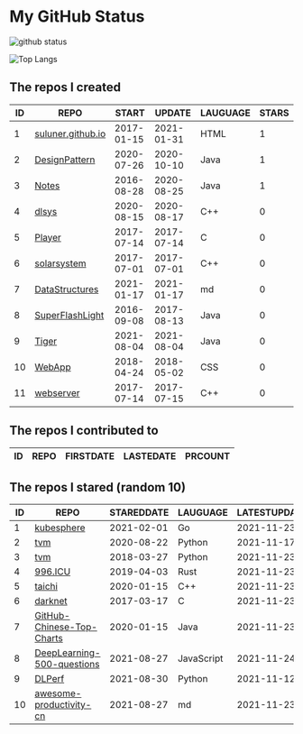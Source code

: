 # My GitHub Status

<img src="https://github-readme-stats-1.yihong0618.vercel.app/api?username=ThaddeusJiang&show_icons=true&&&hide_title=true&count_private=true" alt="github status" />

![Top Langs](https://github-readme-stats-1.yihong0618.vercel.app/api/top-langs/?username=ThaddeusJiang&layout=compact)

<!--START_SECTION:my_github-->
## The repos I created
| ID |                               REPO                                |   START    |   UPDATE   | LAUGUAGE | STARS |
|----|-------------------------------------------------------------------|------------|------------|----------|-------|
|  1 | [suluner.github.io](https://github.com/suluner/suluner.github.io) | 2017-01-15 | 2021-01-31 | HTML     |     1 |
|  2 | [DesignPattern](https://github.com/suluner/DesignPattern)         | 2020-07-26 | 2020-10-10 | Java     |     1 |
|  3 | [Notes](https://github.com/suluner/Notes)                         | 2016-08-28 | 2020-08-25 | Java     |     1 |
|  4 | [dlsys](https://github.com/suluner/dlsys)                         | 2020-08-15 | 2020-08-17 | C++      |     0 |
|  5 | [Player](https://github.com/suluner/Player)                       | 2017-07-14 | 2017-07-14 | C        |     0 |
|  6 | [solarsystem](https://github.com/suluner/solarsystem)             | 2017-07-01 | 2017-07-01 | C++      |     0 |
|  7 | [DataStructures](https://github.com/suluner/DataStructures)       | 2021-01-17 | 2021-01-17 | md       |     0 |
|  8 | [SuperFlashLight](https://github.com/suluner/SuperFlashLight)     | 2016-09-08 | 2017-08-13 | Java     |     0 |
|  9 | [Tiger](https://github.com/suluner/Tiger)                         | 2021-08-04 | 2021-08-04 | Java     |     0 |
| 10 | [WebApp](https://github.com/suluner/WebApp)                       | 2018-04-24 | 2018-05-02 | CSS      |     0 |
| 11 | [webserver](https://github.com/suluner/webserver)                 | 2017-07-14 | 2017-07-15 | C++      |     0 |

## The repos I contributed to
| ID | REPO | FIRSTDATE | LASTEDATE | PRCOUNT |
|----|------|-----------|-----------|---------|

## The repos I stared (random 10)
| ID |                                         REPO                                          | STAREDDATE |  LAUGUAGE  | LATESTUPDATE |
|----|---------------------------------------------------------------------------------------|------------|------------|--------------|
|  1 | [kubesphere](https://github.com/kubesphere/kubesphere)                                | 2021-02-01 | Go         | 2021-11-23   |
|  2 | [tvm](https://github.com/tqchen/tvm)                                                  | 2020-08-22 | Python     | 2021-11-17   |
|  3 | [tvm](https://github.com/apache/tvm)                                                  | 2018-03-27 | Python     | 2021-11-23   |
|  4 | [996.ICU](https://github.com/996icu/996.ICU)                                          | 2019-04-03 | Rust       | 2021-11-23   |
|  5 | [taichi](https://github.com/taichi-dev/taichi)                                        | 2020-01-15 | C++        | 2021-11-23   |
|  6 | [darknet](https://github.com/pjreddie/darknet)                                        | 2017-03-17 | C          | 2021-11-23   |
|  7 | [GitHub-Chinese-Top-Charts](https://github.com/kon9chunkit/GitHub-Chinese-Top-Charts) | 2020-01-15 | Java       | 2021-11-23   |
|  8 | [DeepLearning-500-questions](https://github.com/scutan90/DeepLearning-500-questions)  | 2021-08-27 | JavaScript | 2021-11-24   |
|  9 | [DLPerf](https://github.com/Oneflow-Inc/DLPerf)                                       | 2021-08-30 | Python     | 2021-11-12   |
| 10 | [awesome-productivity-cn](https://github.com/eastlakeside/awesome-productivity-cn)    | 2021-08-27 | md         | 2021-11-23   |

<!--END_SECTION:my_github-->